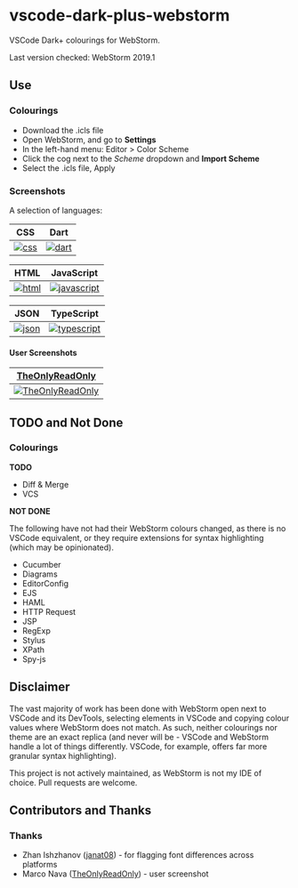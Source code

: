 # vscode-dark-plus-webstorm
VSCode Dark+ colourings for WebStorm.

Last version checked: WebStorm 2019.1

## Use

### Colourings

* Download the .icls file
* Open WebStorm, and go to __Settings__
* In the left-hand menu: Editor > Color Scheme
* Click the cog next to the _Scheme_ dropdown and __Import Scheme__
* Select the .icls file, Apply

### Screenshots

A selection of languages:

|CSS|Dart|
|---|---|
|[![css](https://raw.githubusercontent.com/lenny1882/vscode-dark-plus-webstorm/screenshots/screenshots/css_320.jpg)](https://raw.githubusercontent.com/lenny1882/vscode-dark-plus-webstorm/screenshots/screenshots/css.png?raw=true)|[![dart](https://raw.githubusercontent.com/lenny1882/vscode-dark-plus-webstorm/screenshots/screenshots/dart_320.jpg)](https://raw.githubusercontent.com/lenny1882/vscode-dark-plus-webstorm/screenshots/screenshots/dart.png?raw=true)|

|HTML|JavaScript|
|---|---|
|[![html](https://raw.githubusercontent.com/lenny1882/vscode-dark-plus-webstorm/screenshots/screenshots/html_320.jpg)](https://raw.githubusercontent.com/lenny1882/vscode-dark-plus-webstorm/screenshots/screenshots/html.png?raw=true)|[![javascript](https://raw.githubusercontent.com/lenny1882/vscode-dark-plus-webstorm/screenshots/screenshots/javascript_320.jpg)](https://raw.githubusercontent.com/lenny1882/vscode-dark-plus-webstorm/screenshots/screenshots/javascript.png?raw=true)

|JSON|TypeScript|
|---|---|
|[![json](https://raw.githubusercontent.com/lenny1882/vscode-dark-plus-webstorm/screenshots/screenshots/json_320.jpg)](https://raw.githubusercontent.com/lenny1882/vscode-dark-plus-webstorm/screenshots/screenshots/json.png?raw=true)|[![typescript](https://raw.githubusercontent.com/lenny1882/vscode-dark-plus-webstorm/screenshots/screenshots/typescript_320.jpg)](https://raw.githubusercontent.com/lenny1882/vscode-dark-plus-webstorm/screenshots/screenshots/typescript.png?raw=true)

#### User Screenshots

|[TheOnlyReadOnly](https://github.com/TheOnlyReadOnly)|
|---|
|[![TheOnlyReadOnly](https://raw.githubusercontent.com/lenny1882/vscode-dark-plus-webstorm/screenshots/screenshots/TheOnlyReadOnly_320.jpg)](https://raw.githubusercontent.com/lenny1882/vscode-dark-plus-webstorm/screenshots/screenshots/TheOnlyReadOnly.png?raw=true)|


## TODO and Not Done
### Colourings
__TODO__
* Diff & Merge
* VCS

__NOT DONE__

The following have not had their WebStorm colours changed, as there is no VSCode equivalent, or they require extensions for syntax highlighting (which may be opinionated).

* Cucumber
* Diagrams
* EditorConfig
* EJS
* HAML
* HTTP Request
* JSP
* RegExp
* Stylus
* XPath
* Spy-js

## Disclaimer
The vast majority of work has been done with WebStorm open next to VSCode and its DevTools, selecting elements in VSCode and copying colour values where WebStorm does not match. As such, neither colourings nor theme are an exact replica (and never will be - VSCode and WebStorm handle a lot of things differently. VSCode, for example, offers far more granular syntax highlighting).

This project is not actively maintained, as WebStorm is not my IDE of choice. Pull requests are welcome.

## Contributors and Thanks
### Thanks
* Zhan Ishzhanov ([janat08](https://github.com/janat08)) - for flagging font differences across platforms
* Marco Nava ([TheOnlyReadOnly](https://github.com/TheOnlyReadOnly)) - user screenshot